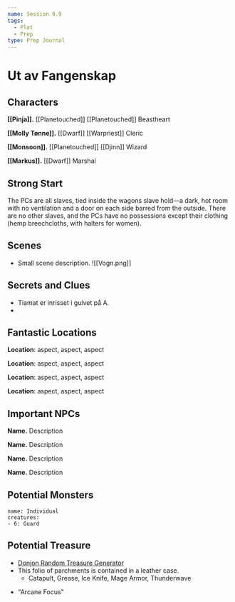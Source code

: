 ```yaml
---
name: Session 0.9
tags:
  - Plot
  - Prep
type: Prep Journal
---
```

# Ut av Fangenskap
## Characters

**[[Pinja]].** [[Planetouched]] [[Planetouched]] Beastheart

**[[Molly Tønne]].** [[Dwarf]] [[Warpriest]] Cleric

**[[Monsoon]].** [[Planetouched]] [[Djinn]] Wizard 

**[[Markus]].** [[Dwarf]] Marshal

## Strong Start

The PCs are all slaves, tied inside the wagons slave hold—a dark, hot room with no ventilation and a door on each side barred from the outside. There are no other slaves, and the PCs have no possessions except their clothing (hemp breechcloths, with halters for women).

## Scenes

- Small scene description.
![[Vogn.png]]
## Secrets and Clues

- Tiamat er inrisset i gulvet på A.
- 

## Fantastic Locations

**Location**: aspect, aspect, aspect

**Location**: aspect, aspect, aspect

**Location**: aspect, aspect, aspect

**Location**: aspect, aspect, aspect

## Important NPCs

**Name.** Description

**Name.** Description

**Name.** Description

**Name.** Description

## Potential Monsters

```encounter-table
name: Individual
creatures: 
- 6: Guard
```


## Potential Treasure

- [Donjon Random Treasure Generator](https://donjon.bin.sh/5e/random/#type=treasure;treasure-cr=4;treasure-loot_type=treasure_hoard)
- This folio of parchments is contained in a leather case.
	- Catapult, Grease, Ice Knife, Mage Armor, Thunderwave
* "Arcane Focus"